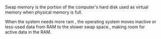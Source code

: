 
Swap memory is the portion of the computer's hard disk used as virtual memory when physical memory is full. 

When the system needs more ram , the operating system moves inactive or less-used data from RAM to the slower swap space., making room for active data in the RAM. 